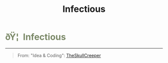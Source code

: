 ﻿---
lang: en-US
title: Infectious
prev: Huntsman
next: Jackal
---

# <font color="#7b8968">ðŸ¦  <b>Infectious</b></font> <Badge text="Killing" type="tip" vertical="middle"/>
---

> From: "Idea & Coding": [TheSkullCreeper](https://github.com/Loonie-Toons)
